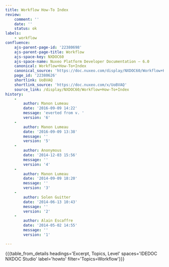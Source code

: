 ```yaml
---
title: Workflow How-To Index
review:
    comment: ''
    date: ''
    status: ok
labels:
    - workflow
confluence:
    ajs-parent-page-id: '22380698'
    ajs-parent-page-title: Workflow
    ajs-space-key: NXDOC60
    ajs-space-name: Nuxeo Platform Developer Documentation — 6.0
    canonical: Workflow+How-To+Index
    canonical_source: 'https://doc.nuxeo.com/display/NXDOC60/Workflow+How-To+Index'
    page_id: '22380626'
    shortlink: UoBVAQ
    shortlink_source: 'https://doc.nuxeo.com/x/UoBVAQ'
    source_link: /display/NXDOC60/Workflow+How-To+Index
history:
    -
        author: Manon Lumeau
        date: '2016-09-09 14:22'
        message: 'everted from v. '
        version: '6'
    -
        author: Manon Lumeau
        date: '2016-09-09 13:38'
        message: ''
        version: '5'
    -
        author: Anonymous
        date: '2014-12-03 15:56'
        message: ''
        version: '4'
    -
        author: Manon Lumeau
        date: '2014-09-09 18:20'
        message: ''
        version: '3'
    -
        author: Solen Guitter
        date: '2014-06-13 10:43'
        message: ''
        version: '2'
    -
        author: Alain Escaffre
        date: '2014-05-02 14:55'
        message: ''
        version: '1'

---
```

{{{table_from_details headings='Excerpt, Topics, Level' spaces='IDEDOC NXDOC Studio' label='howto' filter='Topics=Workflow'}}}
